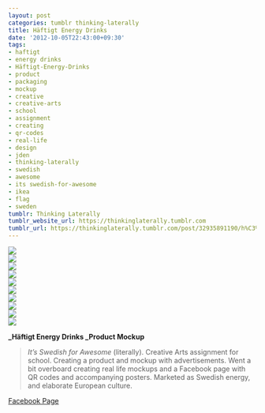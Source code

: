 ```yaml
---
layout: post
categories: tumblr thinking-laterally
title: Häftigt Energy Drinks
date: '2012-10-05T22:43:00+09:30'
tags:
- haftigt
- energy drinks
- Häftigt-Energy-Drinks
- product
- packaging
- mockup
- creative
- creative-arts
- school
- assignment
- creating
- qr-codes
- real-life
- design
- jden
- thinking-laterally
- swedish
- awesome
- its swedish-for-awesome
- ikea
- flag
- sweden
tumblr: Thinking Laterally
tumblr_website_url: https://thinkinglaterally.tumblr.com
tumblr_url: https://thinkinglaterally.tumblr.com/post/32935891190/h%C3%A4ftigt-energy-drinks-product-mockup-its
---
```

 ![](/content/images/tumblr/thinking-laterally/tumblr_mbf8quy7Sj1qh9he3o1_r1_1280.png)  
 ![](/content/images/tumblr/thinking-laterally/tumblr_mbf8quy7Sj1qh9he3o6_1280.jpg)  
 ![](/content/images/tumblr/thinking-laterally/tumblr_mbf8quy7Sj1qh9he3o3_1280.jpg)  
 ![](/content/images/tumblr/thinking-laterally/tumblr_mbf8quy7Sj1qh9he3o4_1280.jpg)  
 ![](/content/images/tumblr/thinking-laterally/tumblr_mbf8quy7Sj1qh9he3o5_1280.jpg)  
 ![](/content/images/tumblr/thinking-laterally/tumblr_mbf8quy7Sj1qh9he3o2_r1_1280.jpg)  
 ![](/content/images/tumblr/thinking-laterally/tumblr_mbf8quy7Sj1qh9he3o7_1280.jpg)  
 ![](/content/images/tumblr/thinking-laterally/tumblr_mbf8quy7Sj1qh9he3o10_1280.jpg)  
 ![](/content/images/tumblr/thinking-laterally/tumblr_mbf8quy7Sj1qh9he3o8_1280.jpg)  
 ![](/content/images/tumblr/thinking-laterally/tumblr_mbf8quy7Sj1qh9he3o9_1280.jpg)  
  

**_Häftigt Energy Drinks&nbsp;_Product Mockup**

> _It’s Swedish for Awesome_&nbsp;(literally). Creative Arts assignment for school. Creating a product and mockup with advertisements. Went a bit overboard creating real life mockups and a Facebook page with QR codes and accompanying posters. Marketed as Swedish energy, and elaborate European culture.

[Facebook Page](https://www.facebook.com/Haftigt)

